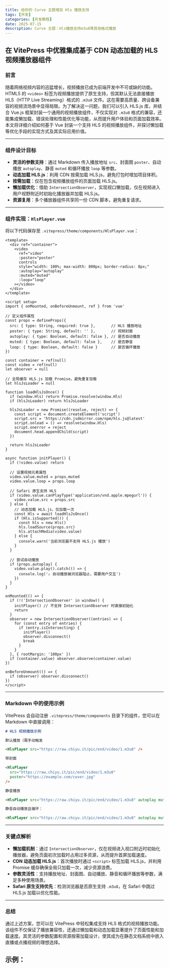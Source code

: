 ```yaml
---
title: 给你的 Curve 主题增加 Hls 播放支持
tags: [开发]
categories: [开发教程]
date: 2025-07-15
description: Curve 主题：Hls播放支持m3u8等其他格式播放
---
```


## 在 VitePress 中优雅集成基于 CDN 动态加载的 HLS 视频播放器组件

### 前言

随着网络视频内容的迅猛增长，视频播放已成为前端开发中不可或缺的功能。HTML5 的 `<video>` 标签为视频播放提供了原生支持，但其默认无法直接播放 HLS（HTTP Live Streaming）格式的 `.m3u8` 文件。这在需要高质量、跨设备兼容的视频流场景中显得局限。为了解决这一问题，我们可以引入 HLS.js 库，并结合 Vue.js 框架封装一个通用的视频播放组件，不仅实现对 `.m3u8` 格式的兼容，还能集成懒加载、错误处理和性能优化等功能，从而提升用户体验和页面加载效率。本文将详细介绍如何基于 Vue 封装一个支持 HLS 的视频播放组件，并探讨懒加载等优化手段的实现方式及其实际应用价值。

---

### 组件设计目标

- **灵活的参数支持**：通过 Markdown 传入播放地址 `src`、封面图 `poster`、自动播放 `autoplay`、静音 `muted` 和循环播放 `loop` 等参数。
- **动态加载 HLS.js**：利用 CDN 按需加载 HLS.js，避免打包时增加项目体积。
- **按需加载**：仅在包含视频播放组件的页面加载 HLS.js。
- **懒加载优化**：借助 `IntersectionObserver`，实现视口懒加载，仅在视频进入用户视野附近时初始化播放器并加载 HLS.js。
- **资源复用**：多个播放器组件共享同一份 CDN 脚本，避免重复请求。

---

### 组件实现：`HlsPlayer.vue`

将以下代码保存至 `.vitepress/theme/components/HlsPlayer.vue`：

```vue
<template>
  <div ref="container">
    <video 
      ref="video" 
      :poster="poster" 
      controls 
      style="width: 100%; max-width: 800px; border-radius: 8px;"
      :autoplay="autoplay"
      :muted="muted"
      :loop="loop"
    ></video>
  </div>
</template>

<script setup>
import { onMounted, onBeforeUnmount, ref } from 'vue'

// 定义组件属性
const props = defineProps({
  src: { type: String, required: true },       // HLS 播放地址
  poster: { type: String, default: '' },       // 视频封面
  autoplay: { type: Boolean, default: false }, // 是否自动播放
  muted: { type: Boolean, default: false },    // 是否静音
  loop: { type: Boolean, default: false }      // 是否循环播放
})

const container = ref(null)
const video = ref(null)
let observer = null

// 全局缓存 HLS.js 加载 Promise，避免重复加载
let hlsJsLoader = null

function loadHlsJsOnce() {
  if (window.Hls) return Promise.resolve(window.Hls)
  if (hlsJsLoader) return hlsJsLoader

  hlsJsLoader = new Promise((resolve, reject) => {
    const script = document.createElement('script')
    script.src = 'https://cdn.jsdmirror.com/npm/hls.js@latest'
    script.onload = () => resolve(window.Hls)
    script.onerror = reject
    document.head.appendChild(script)
  })

  return hlsJsLoader
}

async function initPlayer() {
  if (!video.value) return

  // 设置视频元素属性
  video.value.muted = props.muted
  video.value.loop = props.loop

  // Safari 原生支持 HLS
  if (video.value.canPlayType('application/vnd.apple.mpegurl')) {
    video.value.src = props.src
  } else {
    // 动态加载 HLS.js，仅加载一次
    const Hls = await loadHlsJsOnce()
    if (Hls.isSupported()) {
      const hls = new Hls()
      hls.loadSource(props.src)
      hls.attachMedia(video.value)
    } else {
      console.warn('当前浏览器不支持 HLS.js 播放')
    }
  }

  // 尝试自动播放
  if (props.autoplay) {
    video.value.play().catch(() => {
      console.log('⚠️ 自动播放被浏览器阻止，需要用户交互')
    })
  }
}

onMounted(() => {
  if (!('IntersectionObserver' in window)) {
    initPlayer() // 不支持 IntersectionObserver 时直接初始化
    return
  }
  observer = new IntersectionObserver((entries) => {
    for (const entry of entries) {
      if (entry.isIntersecting) {
        initPlayer()
        observer.disconnect()
        break
      }
    }
  }, { rootMargin: '100px' })
  if (container.value) observer.observe(container.value)
})

onBeforeUnmount(() => {
  if (observer) observer.disconnect()
})
</script>
```

---

### Markdown 中的使用示例

VitePress 会自动注册 `.vitepress/theme/components` 目录下的组件，您可以在 Markdown 中直接调用：

```md
# HLS 视频播放示例

默认播放（需手动触发

<HlsPlayer src="https://raw.chiyu.it/pic/end/video/1.m3u8" />

带封面

<HlsPlayer 
  src="https://raw.chiyu.it/pic/end/video/1.m3u8" 
  poster="https://example.com/cover.jpg" 
/>

静音播放

<HlsPlayer src="https://raw.chiyu.it/pic/end/video/1.m3u8" autoplay muted />

静音自动播放且循环：

<HlsPlayer src="https://raw.chiyu.it/pic/end/video/1.m3u8" autoplay muted loop />
```

---

### 关键点解析

- **懒加载机制**：通过 `IntersectionObserver`，仅在视频进入视口附近时初始化播放器，避免页面初次加载时占用过多资源，从而提升首屏加载速度。
- **CDN 动态加载 HLS.js**：首次播放时通过 `<script>` 标签加载 HLS.js，并利用 Promise 缓存确保全局只加载一次，减少资源浪费。
- **参数灵活性**：支持播放地址、封面图、自动播放、静音和循环播放等参数，满足多种使用场景。
- **Safari 原生支持优先**：检测浏览器是否原生支持 `.m3u8`，在 Safari 中跳过 HLS.js 加载以优化性能。

---

### 总结

通过上述方案，您可以在 VitePress 中轻松集成支持 HLS 格式的视频播放功能。该组件不仅保证了播放兼容性，还通过懒加载和动态加载显著提升了页面性能和加载速度。其灵活的参数配置和资源按需加载设计，使其成为在静态文档系统中嵌入直播或点播视频的理想选择。

## 示例：

<HlsPlayer src="https://raw.chiyu.it/pic/end/video/1.m3u8" loop />